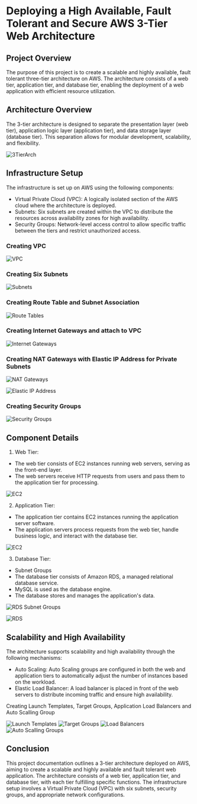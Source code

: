 # Deploying a High Available, Fault Tolerant and Secure AWS 3-Tier Web Architecture

## Project Overview

The purpose of this project is to create a scalable and highly available, fault tolerant three-tier architecture on AWS. The architecture consists of a web tier, application tier, and database tier, enabling the deployment of a web application with efficient resource utilization.

## Architecture Overview
The 3-tier architecture is designed to separate the presentation layer (web tier), application logic layer (application tier), and data storage layer (database tier). This separation allows for modular development, scalability, and flexibility.

![3TierArch](https://github.com/dyunji/Deploy-a-3-Tier-Web-Application-on-AWS/assets/150227567/65702d56-3dd5-400e-b76b-6ede7b399ca2)


## Infrastructure Setup
The infrastructure is set up on AWS using the following components:

* Virtual Private Cloud (VPC): A logically isolated section of the AWS cloud where the architecture is deployed.
* Subnets: Six subnets are created within the VPC to distribute the resources across availability zones for high availability.
* Security Groups: Network-level access control to allow specific traffic between the tiers and restrict unauthorized access.

### Creating VPC
![VPC](https://github.com/dyunji/Deploy-a-3-Tier-Web-Application-on-AWS/assets/150227567/9c82fc20-0ee9-4aa7-9520-8f95ceca505c)

### Creating Six Subnets
![Subnets](https://github.com/dyunji/Deploy-a-3-Tier-Web-Application-on-AWS/assets/150227567/a4081da8-7290-47bc-aa9c-3a0b614e69fb)

### Creating Route Table and Subnet Association
![Route Tables](https://github.com/dyunji/Deploy-a-3-Tier-Web-Application-on-AWS/assets/150227567/0bb49840-6368-459d-b893-d2b315400fbf)

### Creating Internet Gateways and attach to VPC
![Internet Gateways](https://github.com/dyunji/Deploy-a-3-Tier-Web-Application-on-AWS/assets/150227567/98c3dbd5-4813-4c25-a9b5-1082516d2229)

### Creating NAT Gateways with Elastic IP Address for Private Subnets
![NAT Gateways](https://github.com/dyunji/Deploy-a-3-Tier-Web-Application-on-AWS/assets/150227567/7f6771c6-6ec3-4362-8c96-02114083ea57)

![Elastic IP Address](https://github.com/dyunji/Deploy-a-3-Tier-Web-Application-on-AWS/assets/150227567/53d7c099-7f29-4257-bf26-7f24d858c87d)

### Creating Security Groups
![Security Groups](https://github.com/dyunji/Deploy-a-3-Tier-Web-Application-on-AWS/assets/150227567/81a64c7a-8b51-4138-87d4-0014c5597fdb)


## Component Details
1. Web Tier:
   
* The web tier consists of EC2 instances running web servers, serving as the front-end layer.
* The web servers receive HTTP requests from users and pass them to the application tier for processing.
  
![EC2](https://github.com/dyunji/Deploy-a-3-Tier-Web-Application-on-AWS/assets/150227567/2a8a6a2d-ad86-4b7b-a5f7-b78d32a47c88)

2. Application Tier:
   
* The application tier contains EC2 instances running the application server software.
* The application servers process requests from the web tier, handle business logic, and interact with the database tier.

![EC2](https://github.com/dyunji/Deploy-a-3-Tier-Web-Application-on-AWS/assets/150227567/a9fa7fef-676e-4d56-918a-30b46367b891)


3. Database Tier:
   
* Subnet Groups
* The database tier consists of Amazon RDS, a managed relational database service.
* MySQL is used as the database engine.
* The database stores and manages the application's data.
  
![RDS Subnet Groups](https://github.com/dyunji/Deploy-a-3-Tier-Web-Application-on-AWS/assets/150227567/aad1f9fe-5f5e-4bf8-9d0f-c8a0b2c14b33)

![RDS](https://github.com/dyunji/Deploy-a-3-Tier-Web-Application-on-AWS/assets/150227567/9aae3d06-c76e-4813-9a4a-1f4a3b7649f8)

## Scalability and High Availability

The architecture supports scalability and high availability through the following mechanisms:

* Auto Scaling: Auto Scaling groups are configured in both the web and application tiers to automatically adjust the number of instances based on the workload.
* Elastic Load Balancer: A load balancer is placed in front of the web servers to distribute incoming traffic and ensure high availability.

Creating Launch Templates, Target Groups, Application Load Balancers and Auto Scalling Group

![Launch Templates](https://github.com/dyunji/Deploy-a-3-Tier-Web-Application-on-AWS/assets/150227567/4fef476d-1bd0-498f-a4d7-dc14be2e05bd)
![Target Groups](https://github.com/dyunji/Deploy-a-3-Tier-Web-Application-on-AWS/assets/150227567/4173d9b9-5993-48ba-b025-c1c1315b66f6)
![Load Balancers](https://github.com/dyunji/Deploy-a-3-Tier-Web-Application-on-AWS/assets/150227567/15aeb1b7-ddb1-421d-86f0-201bbcb3eb1a)
![Auto Scalling Groups](https://github.com/dyunji/Deploy-a-3-Tier-Web-Application-on-AWS/assets/150227567/89cb6509-6096-4fc0-a05c-69818662a2cb)

## Conclusion
This project documentation outlines a 3-tier architecture deployed on AWS, aiming to create a scalable and highly available and fault tolerant web application. The architecture consists of a web tier, application tier, and database tier, with each tier fulfilling specific functions. The infrastructure setup involves a Virtual Private Cloud (VPC) with six subnets, security groups, and appropriate network configurations.



